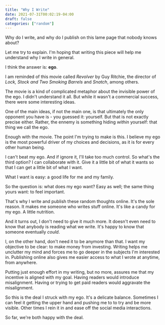 ```yaml
---
title: "Why I Write"
date: 2021-07-31T00:02:19-04:00
draft: false
categories: ["random"]
---
```


Why do I write, and why do I publish on this lame page that nobody knows about?

Let me try to explain. I'm hoping that writing this piece will help me understand why I write in general.

I think the answer is: **ego**.

I am reminded of this movie called _Revolver_ by Guy Ritchie, the director of _Lock, Stock and Two Smoking Barrels_ and _Snatch_, among others.

The movie is a kind of complicated metaphor about the invisible power of the ego. I didn't understand it all. But while it wasn't a commercial success, there were some interesting ideas.

One of the main ideas, if not the main one, is that ultimately the only opponent you have is - you guessed it: yourself. But that is not exactly precise either. Rather, the ennemy is something hiding _within_ yourself: that thing we call the ego.

Enough with the movie. The point I'm trying to make is this. I believe my ego is the most powerful driver of my choices and decisions, as it is for every other human being.

I can't beat my ego. And if ignore it, I'll take too much control. So what's the third option? I can collaborate with it. Give it a little bit of what it wants so that I can get a little bit of what I want.

What I want is easy: a good life for me and my family.

So the question is: what does my ego want? Easy as well; the same thing yours want: to feel important. 

That's why I write and publish these random thoughts online. It's the sole reason. It makes me someone who writes stuff online. It's like a candy for my ego. A little nutrition.

And it turns out, I don't need to give it much more. It doesn't even need to know that anybody is reading what we write. It's happy to know that someone eventually _could_. 

I, on the other hand, don't need it to be anymore than that. I want my objective to be clear: to make money from investing. Writing helps me unclutter my mind and forces me to go deeper in the subjects I'm interested in. Publishing online also gives me easier access to what I wrote at anytime, from anywhere.

Putting just enough effort in my writing, but no more, assures me that my incentive is aligned with my goal. Having readers would introduce misalignment. Having or trying to get paid readers would aggravate the misalignment.

So this is the deal I struck with my ego. It's a delicate balance. Sometimes I can feel it getting the upper hand and pushing me to to try and be more visible. Other times I rein it in and ease off the social media interactions. 

So far, we're both happy with the deal.






